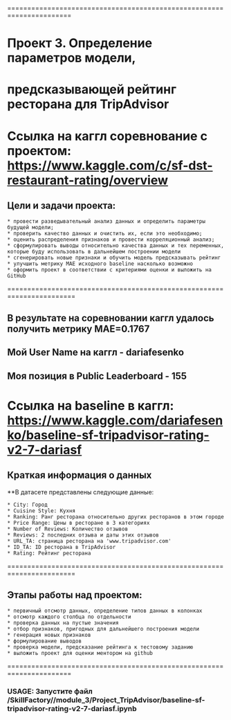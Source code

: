 ======================================================================
# Проект 3. Определение параметров модели,
# предсказывающей рейтинг ресторана для TripAdvisor
Ссылка на каггл соревнование с проектом:
https://www.kaggle.com/c/sf-dst-restaurant-rating/overview
======================================================================

## Цели и задачи проекта: 
    * провести разведывательный анализ данных и определить параметры будущей модели;
    * проверить качество данных и очистить их, если это необходимо;
    * оценить распределения признаков и провести корреляционный анализ;
    * сформулировать выводы относительно качества данных и тех переменных, 
    которые буду использовать в дальнейшем построении модели
    * сгенерировать новые признаки и обучить модель предсказывать рейтинг
    * улучшить метрику МАЕ исходного baseline насколько возможно
    * оформить проект в соответствии с критериями оценки и выложить на GitHub
    
=======================================================================  
## В результате на соревновании каггл удалось получить метрику МАЕ=0.1767
## Мой User Name на каггл - dariafesenko
## Моя позиция в Public Leaderboard - 155
Ссылка на baseline в каггл: https://www.kaggle.com/dariafesenko/baseline-sf-tripadvisor-rating-v2-7-dariasf
=======================================================================  

## Краткая информация о данных

**В датасете представлены следующие данные:

    * City: Город 
    * Cuisine Style: Кухня
    * Ranking: Ранг ресторана относительно других ресторанов в этом городе
    * Price Range: Цены в ресторане в 3 категориях
    * Number of Reviews: Количество отзывов
    * Reviews: 2 последних отзыва и даты этих отзывов
    * URL_TA: страница ресторана на 'www.tripadvisor.com' 
    * ID_TA: ID ресторана в TripAdvisor
    * Rating: Рейтинг ресторана
=======================================================================
## Этапы работы над проектом:
    * первичный отсмотр данных, определение типов данных в колонках
    * отсмотр каждого столбца по отдельности
    * проверка данных на пустые значения 
    * отбор признаков, пригодных для дальнейшего построения модели
    * генерация новых признаков
    * формулирование выводов 
    * проверка модели, предсказание рейтинга к тестовому заданию
    * выложить проект для оценки ментором на github
    
======================================================================    
    
### USAGE: Запустите файл /SkillFactory//module_3/Project_TripAdvisor/baseline-sf-tripadvisor-rating-v2-7-dariasf.ipynb
